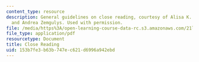 ```yaml
---
content_type: resource
description: General guidelines on close reading, courtesy of Alisa K. Braithwaite
  and Andrea Zemgulys. Used with permission.
file: /media/https%3A/open-learning-course-data-rc.s3.amazonaws.com/21l-003-2-reading-fiction-spring-2007/153b7fe3b63b747ec621d6996a942ebd_close_reading.pdf
file_type: application/pdf
resourcetype: Document
title: Close Reading
uid: 153b7fe3-b63b-747e-c621-d6996a942ebd
---
```

